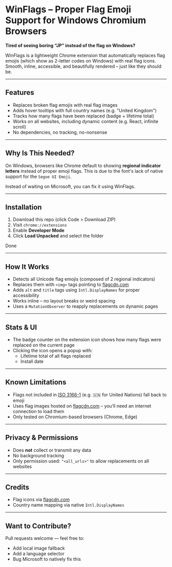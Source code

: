 # WinFlags – Proper Flag Emoji Support for Windows Chromium Browsers

**Tired of seeing boring “JP” instead of the flag on Windows?**

WinFlags is a lightweight Chrome extension that automatically replaces flag emojis (which show as 2-letter codes on Windows) with real flag icons. Smooth, inline, accessible, and beautifully rendered – just like they should be.

---

## Features

- Replaces broken flag emojis with real flag images
- Adds hover tooltips with full country names (e.g. "United Kingdom")
- Tracks how many flags have been replaced (badge + lifetime total)
- Works on all websites, including dynamic content (e.g. React, infinite scroll)
- No dependencies, no tracking, no-nonsense

---

## Why Is This Needed?

On Windows, browsers like Chrome default to showing **regional indicator letters** instead of proper emoji flags. This is due to the font's lack of native support for the `Segoe UI Emoji`.

Instead of waiting on Microsoft, you can fix it using WinFlags.

---

## Installation

1. Download this repo (click Code > Download ZIP)
2. Visit `chrome://extensions`
3. Enable **Developer Mode**
4. Click **Load Unpacked** and select the folder

Done

---

## How It Works

- Detects all Unicode flag emojis (composed of 2 regional indicators)
- Replaces them with `<img>` tags pointing to [flagcdn.com](https://flagcdn.com/)
- Adds `alt` and `title` tags using `Intl.DisplayNames` for proper accessibility
- Works inline – no layout breaks or weird spacing
- Uses a `MutationObserver` to reapply replacements on dynamic pages

---

## Stats & UI

- The badge counter on the extension icon shows how many flags were replaced on the current page
- Clicking the icon opens a popup with:
  - Lifetime total of all flags replaced
  - Install date

---

## Known Limitations

- Flags not included in [ISO 3166-1](https://en.wikipedia.org/wiki/ISO_3166-1_alpha-2) (e.g. 🇺🇳 for United Nations) fall back to emoji
- Uses flag images hosted on [flagcdn.com](https://flagcdn.com) – you’ll need an internet connection to load them
- Only tested on Chromium-based browsers (Chrome, Edge)

---

## Privacy & Permissions

- Does **not** collect or transmit any data
- No background tracking
- Only permission used: `"<all_urls>"` to allow replacements on all websites

---

## Credits

- Flag icons via [flagcdn.com](https://flagcdn.com)
- Country name mapping via native `Intl.DisplayNames`

---

## Want to Contribute?

Pull requests welcome — feel free to:
- Add local image fallback
- Add a language selector
- Bug Microsoft to natively fix this
